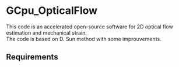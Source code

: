 # GCpu_OpticalFlow
This code is an accelerated open-source software for 2D optical flow estimation and mechanical strain.   
The code is based on D. Sun method with some improuvements. 
## Requirements
